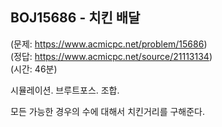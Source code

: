 ## BOJ15686 - 치킨 배달  
(문제: https://www.acmicpc.net/problem/15686)  
(정답: https://www.acmicpc.net/source/21113134)  
(시간: 46분)  

시뮬레이션. 브루트포스. 조합.  

모든 가능한 경우의 수에 대해서 치킨거리를 구해준다.
